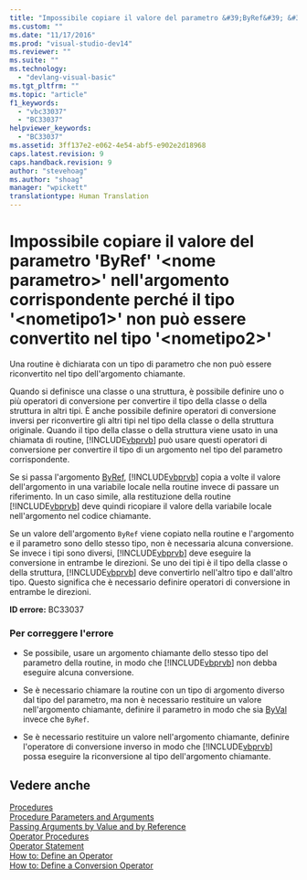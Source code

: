 ```yaml
---
title: "Impossibile copiare il valore del parametro &#39;ByRef&#39; &#39;&lt;nome parametro&gt;&#39; nell&#39;argomento corrispondente perch&#233; il tipo &#39;&lt;nometipo1&gt;&#39; non pu&#242; essere convertito nel tipo &#39;&lt;nometipo2&gt;&#39; | Microsoft Docs"
ms.custom: ""
ms.date: "11/17/2016"
ms.prod: "visual-studio-dev14"
ms.reviewer: ""
ms.suite: ""
ms.technology: 
  - "devlang-visual-basic"
ms.tgt_pltfrm: ""
ms.topic: "article"
f1_keywords: 
  - "vbc33037"
  - "BC33037"
helpviewer_keywords: 
  - "BC33037"
ms.assetid: 3ff137e2-e062-4e54-abf5-e902e2d18968
caps.latest.revision: 9
caps.handback.revision: 9
author: "stevehoag"
ms.author: "shoag"
manager: "wpickett"
translationtype: Human Translation
---
```

# Impossibile copiare il valore del parametro &#39;ByRef&#39; &#39;&lt;nome parametro&gt;&#39; nell&#39;argomento corrispondente perch&#233; il tipo &#39;&lt;nometipo1&gt;&#39; non pu&#242; essere convertito nel tipo &#39;&lt;nometipo2&gt;&#39;
Una routine è dichiarata con un tipo di parametro che non può essere riconvertito nel tipo dell'argomento chiamante.  
  
 Quando si definisce una classe o una struttura, è possibile definire uno o più operatori di conversione per convertire il tipo della classe o della struttura in altri tipi. È anche possibile definire operatori di conversione inversi per riconvertire gli altri tipi nel tipo della classe o della struttura originale. Quando il tipo della classe o della struttura viene usato in una chiamata di routine, [!INCLUDE[vbprvb](../../csharp/programming-guide/concepts/linq/includes/vbprvb_md.md)] può usare questi operatori di conversione per convertire il tipo di un argomento nel tipo del parametro corrispondente.  
  
 Se si passa l'argomento [ByRef](../../visual-basic/language-reference/modifiers/byref.md), [!INCLUDE[vbprvb](../../csharp/programming-guide/concepts/linq/includes/vbprvb_md.md)] copia a volte il valore dell'argomento in una variabile locale nella routine invece di passare un riferimento. In un caso simile, alla restituzione della routine [!INCLUDE[vbprvb](../../csharp/programming-guide/concepts/linq/includes/vbprvb_md.md)] deve quindi ricopiare il valore della variabile locale nell'argomento nel codice chiamante.  
  
 Se un valore dell'argomento `ByRef` viene copiato nella routine e l'argomento e il parametro sono dello stesso tipo, non è necessaria alcuna conversione. Se invece i tipi sono diversi, [!INCLUDE[vbprvb](../../csharp/programming-guide/concepts/linq/includes/vbprvb_md.md)] deve eseguire la conversione in entrambe le direzioni. Se uno dei tipi è il tipo della classe o della struttura, [!INCLUDE[vbprvb](../../csharp/programming-guide/concepts/linq/includes/vbprvb_md.md)] deve convertirlo nell'altro tipo e dall'altro tipo. Questo significa che è necessario definire operatori di conversione in entrambe le direzioni.  
  
 **ID errore:** BC33037  
  
### Per correggere l'errore  
  
-   Se possibile, usare un argomento chiamante dello stesso tipo del parametro della routine, in modo che [!INCLUDE[vbprvb](../../csharp/programming-guide/concepts/linq/includes/vbprvb_md.md)] non debba eseguire alcuna conversione.  
  
-   Se è necessario chiamare la routine con un tipo di argomento diverso dal tipo del parametro, ma non è necessario restituire un valore nell'argomento chiamante, definire il parametro in modo che sia [ByVal](../../visual-basic/language-reference/modifiers/byval.md) invece che `ByRef`.  
  
-   Se è necessario restituire un valore nell'argomento chiamante, definire l'operatore di conversione inverso in modo che [!INCLUDE[vbprvb](../../csharp/programming-guide/concepts/linq/includes/vbprvb_md.md)] possa eseguire la riconversione al tipo dell'argomento chiamante.  
  
## Vedere anche  
 [Procedures](../../visual-basic/programming-guide/language-features/procedures/index.md)   
 [Procedure Parameters and Arguments](../../visual-basic/programming-guide/language-features/procedures/procedure-parameters-and-arguments.md)   
 [Passing Arguments by Value and by Reference](../../visual-basic/programming-guide/language-features/procedures/passing-arguments-by-value-and-by-reference.md)   
 [Operator Procedures](../../visual-basic/programming-guide/language-features/procedures/operator-procedures.md)   
 [Operator Statement](../../visual-basic/language-reference/statements/operator-statement.md)   
 [How to: Define an Operator](../../visual-basic/programming-guide/language-features/procedures/how-to-define-an-operator.md)   
 [How to: Define a Conversion Operator](../../visual-basic/programming-guide/language-features/procedures/how-to-define-a-conversion-operator.md)